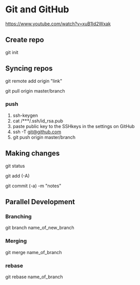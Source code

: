 # Git and GitHub

https://www.youtube.com/watch?v=xuB1Id2Wxak

## Create repo
git init

## Syncing repos
git remote add origin "link" 

git pull origin master/branch
### push
1. ssh-keygen
2. cat /***/.ssh/id_rsa.pub
3. paste public key to the SSHkeys in the settings on GitHub
4. ssh -T git@github.com
5. git push origin master/branch

## Making changes
git status

git add (-A)

git commit (-a) -m "notes"

## Parallel Development
### Branching
git branch name_of_new_branch
### Merging
git merge name_of_branch
### rebase
git rebase name_of_branch
